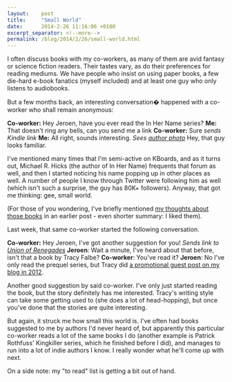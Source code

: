 ```yaml
---
layout:    post
title:     "Small World"
date:      2014-2-26 11:16:06 +0100
excerpt_separator: <!--more-->
permalink: /blog/2014/2/26/small-world.html
---
```


I often discuss books with my co-workers, as many of them are avid fantasy or science fiction readers. Their tastes vary, as do their preferences for reading mediums. We have people who insist on using paper books, a few die-hard e-book fanatics (myself included) and at least one guy who only listens to audiobooks.

<!--more-->
But a few months back, an interesting conversation� happened with a co-worker who shall remain anonymous:

**Co-worker:** Hey Jeroen, have you ever read the In Her Name series?
**Me:** That doesn't ring any bells, can you send me a link
**Co-worker:** Sure *sends Kindle link*
**Me:** All right, sounds interesting. *Sees [author photo](http://www.amazon.com/Michael-R.-Hicks/e/B002BMIC96/)* Hey, that guy looks familiar.

I've mentioned many times that I'm semi-active on KBoards, and as it turns out, Michael R. Hicks (the author of In Her Name) frequents that forum as well, and then I started noticing his name popping up in other places as well. A number of people I know through Twitter were following him as well (which isn't such a surprise, the guy has 80K+ followers). Anyway, that got me thinking: gee, small world.

(For those of you wondering, I've briefly mentioned [my thoughts about those books](https://www.jeroensteenbeeke.nl/combat-space/) in an earlier post - even shorter summary: I liked them).

Last week, that same co-worker started the following conversation.

**Co-worker:** Hey Jeroen, I've got another suggestion for you! *Sends link to [Union of Renegades](http://www.amazon.com/Union-Renegades-Rys-Chronicles-Book-ebook/dp/B003UES7U8/)*
**Jeroen**: Wait a minute, I've heard about that before, isn't that a book by Tracy Falbe?
**Co-worker**: You've read it?
**Jeroen**: No I've only read the prequel series, but Tracy did [a promotional guest post on my blog in 2012](https://www.jeroensteenbeeke.nl/guest-post-tracy-falbe-profile-cruce-chenomet/).

Another good suggestion by said co-worker. I've only just started reading the book, but the story definitely has me interested. Tracy's writing style can take some getting used to (she does a lot of head-hopping), but once you've done that the stories are quite interesting.

But again, it struck me how small this world is. I've often had books suggested to me by authors I'd never heard of, but apparently this particular co-worker reads a lot of the same books I do (another example is Patrick Rothfuss' Kingkiller series, which he finished before I did), and manages to run into a lot of indie authors I know. I really wonder what he'll come up with next.

On a side note: my &quot;to read&quot; list is getting a bit out of hand.